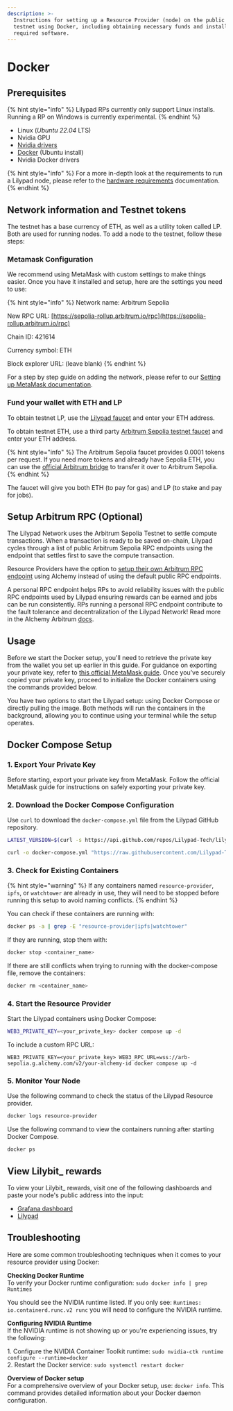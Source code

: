 ```yaml
---
description: >-
  Instructions for setting up a Resource Provider (node) on the public Lilypad
  testnet using Docker, including obtaining necessary funds and installing
  required software.
---
```


# Docker

## Prerequisites

{% hint style="info" %}
Lilypad RPs currently only support Linux installs. Running a RP on Windows is currently experimental.
{% endhint %}

* Linux (_Ubuntu 22.04_ LTS)
* Nvidia GPU
* [Nvidia drivers](https://ubuntu.com/server/docs/nvidia-drivers-installation)
* [Docker](https://docs.docker.com/engine/install/ubuntu/) (Ubuntu install)
* Nvidia Docker drivers

{% hint style="info" %}
For a more in-depth look at the requirements to run a Lilypad node, please refer to the [hardware requirements](../hardware-requirements.md) documentation.
{% endhint %}

## Network information and Testnet tokens

The testnet has a base currency of ETH, as well as a utility token called LP. Both are used for running nodes. To add a node to the testnet, follow these steps:

### Metamask Configuration

We recommend using MetaMask with custom settings to make things easier. Once you have it installed and setup, here are the settings you need to use:

{% hint style="info" %}
Network name: Arbitrum Sepolia

New RPC URL: [https://sepolia-rollup.arbitrum.io/rpc](https://sepolia-rollup.arbitrum.io/rpc)

Chain ID: 421614

Currency symbol: ETH

Block explorer URL: (leave blank)
{% endhint %}

For a step by step guide on adding the network, please refer to our [Setting up MetaMask documentation](../../lilypad-testnet/quick-start/setting-up-metamask.md).

### Fund your wallet with ETH and LP

To obtain testnet LP, use the [Lilypad faucet](http://faucet.lilypad.tech) and enter your ETH address.

To obtain testnet ETH, use a third party [Arbitrum Sepolia testnet faucet](https://arbitrum.faucet.dev/ArbSepolia) and enter your ETH address.

{% hint style="info" %}
The Arbitrum Sepolia faucet provides 0.0001 tokens per request. If you need more tokens and already have Sepolia ETH, you can use the [official Arbitrum bridge](https://bridge.arbitrum.io/) to transfer it over to Arbitrum Sepolia.
{% endhint %}

The faucet will give you both ETH (to pay for gas) and LP (to stake and pay for jobs).

## Setup Arbitrum RPC (Optional) <a href="#setup-arbitrum-rpc" id="setup-arbitrum-rpc"></a>

The Lilypad Network uses the Arbitrum Sepolia Testnet to settle compute transactions. When a transaction is ready to be saved on-chain, Lilypad cycles through a list of public Arbitrum Sepolia RPC endpoints using the endpoint that settles first to save the compute transaction.

Resource Providers have the option to [setup their own Arbitrum RPC endpoint](https://docs.lilypad.tech/lilypad/hardware-providers/setup-arbitrum-rpc) using Alchemy instead of using the default public RPC endpoints.

A personal RPC endpoint helps RPs to avoid reliability issues with the public RPC endpoints used by Lilypad ensuring rewards can be earned and jobs can be run consistently. RPs running a personal RPC endpoint contribute to the fault tolerance and decentralization of the Lilypad Network! Read more in the Alchemy Arbitrum [docs](https://docs.alchemy.com/reference/arbitrum-api-quickstart).

## Usage <a href="#heading-run-the-docker-image" id="heading-run-the-docker-image"></a>

Before we start the Docker setup, you'll need to retrieve the private key from the wallet you set up earlier in this guide. For guidance on exporting your private key, refer to [this official MetaMask guide](https://support.metamask.io/managing-my-wallet/secret-recovery-phrase-and-private-keys/how-to-export-an-accounts-private-key/). Once you’ve securely copied your private key, proceed to initialize the Docker containers using the commands provided below.

You have two options to start the Lilypad setup: using Docker Compose or directly pulling the image. Both methods will run the containers in the background, allowing you to continue using your terminal while the setup operates.

## Docker Compose Setup

### 1. Export Your Private Key

Before starting, export your private key from MetaMask. Follow the official MetaMask guide for instructions on safely exporting your private key.

### 2. Download the Docker Compose Configuration

Use `curl` to download the `docker-compose.yml` file from the Lilypad GitHub repository.

```bash
LATEST_VERSION=$(curl -s https://api.github.com/repos/Lilypad-Tech/lilypad/releases/latest | sed -n 's/.*"tag_name": "\(.*\)".*/\1/p')

curl -o docker-compose.yml "https://raw.githubusercontent.com/Lilypad-Tech/lilypad/$LATEST_VERSION/docker/docker-compose.yml"
```

### 3. Check for Existing Containers

{% hint style="warning" %}
If any containers named `resource-provider`, `ipfs`, or `watchtower` are already in use, they will need to be stopped before running this setup to avoid naming conflicts.
{% endhint %}

You can check if these containers are running with:

```bash
docker ps -a | grep -E "resource-provider|ipfs|watchtower"
```

If they are running, stop them with:

```sh
docker stop <container_name>
```

If there are still conflicts when trying to running with the docker-compose file, remove the containers:

```sh
docker rm <container_name>
```

### 4. Start the Resource Provider

Start the Lilypad containers using Docker Compose:

```bash
WEB3_PRIVATE_KEY=<your_private_key> docker compose up -d
```

To include a custom RPC URL:&#x20;

```
WEB3_PRIVATE_KEY=<your_private_key> WEB3_RPC_URL=wss://arb-sepolia.g.alchemy.com/v2/your-alchemy-id docker compose up -d
```

### 5. Monitor Your Node

Use the following command to check the status of the Lilypad Resource provider.

```bash
docker logs resource-provider
```

Use the following command to view the containers running after starting Docker Compose.

```bash
docker ps
```

## View Lilybit\_ rewards

To view your Lilybit\_ rewards, visit one of the following dashboards and paste your node's public address into the input:

* [Grafana dashboard](https://grafana.lilypad.tech/d/adxhou3o1q8sga/rewards-per-wallets?orgId=1\&refresh=1m)
* [Lilypad ](https://info.lilypad.tech/leaderboard)

## Troubleshooting

Here are some common troubleshooting techniques when it comes to your resource provider using Docker:

**Checking Docker Runtime**\
To verify your Docker runtime configuration: `sudo docker info | grep Runtimes`

You should see the NVIDIA runtime listed. If you only see: `Runtimes: io.containerd.runc.v2 runc` you will need to configure the NVIDIA runtime.

**Configuring NVIDIA Runtime**\
If the NVIDIA runtime is not showing up or you're experiencing issues, try the following:

1\. Configure the NVIDIA Container Toolkit runtime: `sudo nvidia-ctk runtime configure --runtime=docker`\
2\. Restart the Docker service: `sudo systemctl restart docker`

**Overview of Docker setup**\
For a comprehensive overview of your Docker setup, use: `docker info`. This command provides detailed information about your Docker daemon configuration.
